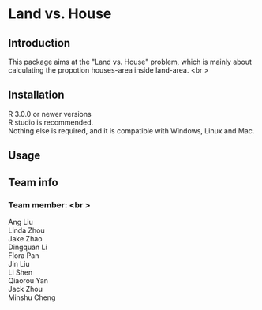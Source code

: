 Land vs. House
===============

Introduction
----------------
This package aims at the "Land vs. House" problem, which is mainly about calculating the propotion houses-area inside land-area. <br \>

Installation
----------------
R 3.0.0 or newer versions    
R studio is recommended.    
Nothing else is required, and it is compatible with Windows, Linux and Mac.      

Usage
----------------



Team info
------------
### Team member: <br \>
 Ang Liu     
 Linda Zhou      
 Jake Zhao      
 Dingquan Li    
 Flora Pan     
 Jin Liu     
 Li Shen    
 Qiaorou Yan     
 Jack Zhou     
 Minshu Cheng    



